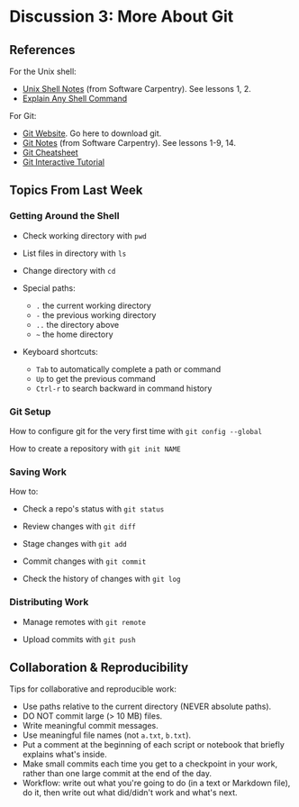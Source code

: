 # Discussion 3: More About Git

## References

For the Unix shell:
* [Unix Shell Notes][shell-lesson] (from Software Carpentry). See lessons 1, 2.
* [Explain Any Shell Command][explain-shell]

For Git:
* [Git Website][git]. Go here to download git.
* [Git Notes][git-lesson] (from Software Carpentry). See lessons 1-9, 14.
* [Git Cheatsheet][git-cheatsheet]
* [Git Interactive Tutorial][try-git]

[git]: https://git-scm.com/
[shell-lesson]: http://swcarpentry.github.io/shell-novice/
[git-lesson]: http://swcarpentry.github.io/git-novice/
[git-cheatsheet]: https://services.github.com/on-demand/downloads/github-git-cheat-sheet.pdf
[try-git]: https://try.github.io/
[explain-shell]: https://explainshell.com/

## Topics From Last Week

### Getting Around the Shell

* Check working directory with `pwd`

* List files in directory with `ls`

* Change directory with `cd`

* Special paths:
    + `.` the current working directory
    + `-` the previous working directory
    + `..` the directory above
    + `~` the home directory

* Keyboard shortcuts:
    + `Tab` to automatically complete a path or command
    + `Up` to get the previous command
    + `Ctrl-r` to search backward in command history

### Git Setup

How to configure git for the very first time with `git config --global`

How to create a repository with `git init NAME`

### Saving Work

How to:

* Check a repo's status with `git status`

* Review changes with `git diff`

* Stage changes with `git add`

* Commit changes with `git commit`

* Check the history of changes with `git log`

### Distributing Work

* Manage remotes with `git remote`

* Upload commits with `git push`


## Collaboration & Reproducibility

Tips for collaborative and reproducible work:

* Use paths relative to the current directory (NEVER absolute paths).
* DO NOT commit large (> 10 MB) files.
* Write meaningful commit messages.
* Use meaningful file names (not `a.txt`, `b.txt`).
* Put a comment at the beginning of each script or notebook that briefly
  explains what's inside.
* Make small commits each time you get to a checkpoint in your work, rather
  than one large commit at the end of the day.
* Workflow: write out what you're going to do (in a text or Markdown file), do
  it, then write out what did/didn't work and what's next.
